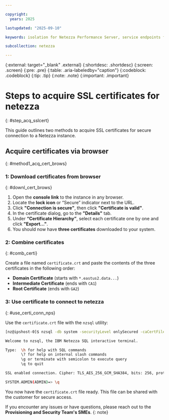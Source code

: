 ```yaml
---

copyright:
  years: 2025

lastupdated: "2025-09-10"

keywords: isolation for Netezza Performance Server, service endpoints for Netezza Performance Server, private network for Netezza Performance Server, network isolation in Netezza Performance Server, non-public routes for Netezza Performance Server, private connection for Netezza Performance Server, private connectivity for Netezza Performance Server, endpoints,

subcollection: netezza

---
```


{:external: target="_blank" .external}
{:shortdesc: .shortdesc}
{:screen: .screen}
{:pre: .pre}
{:table: .aria-labeledby="caption"}
{:codeblock: .codeblock}
{:tip: .tip}
{:note: .note}
{:important: .important}

# Steps to acquire SSL certificates for netezza
{: #step_acq_sslcert}

This guide outlines two methods to acquire SSL certificates for secure connection to a Netezza instance.

## Acquire certificates via browser
{: #method1_acq_cert_brows}

### 1: Download certificates from browser
{: #downl_cert_brows}

1. Open the **console link** to the instance in any browser.
2. Locate the **lock icon** or “Secure” indicator next to the URL.
3. Click **"Connection is secure"**, then click **"Certificate is valid"**.
4. In the certificate dialog, go to the **"Details"** tab.
5. Under **“Certificate Hierarchy”**, select each certificate one by one and click **"Export..."**.
6. You should now have **three certificates** downloaded to your system.

### 2: Combine certificates
{: #comb_certi}

Create a file named `certificate.crt` and paste the contents of the three certificates in the following order:

- **Domain Certificate** (starts with `*.eastus2.data...`)
- **Intermediate Certificate** (ends with `CA1`)
- **Root Certificate** (ends with `GA2`)

### 3: Use certificate to connect to netezza
{: #use_certi_conn_nps}

Use the `certificate.crt` file with the `nzsql` utility:

```bash
[nz@ipshost-0]$ nzsql -db system -securityLevel onlySecured -caCertFile certificate.crt -u admin -pw XXXXX

Welcome to nzsql, the IBM Netezza SQL interactive terminal.

Type:  \h for help with SQL commands
       \? for help on internal slash commands
       \g or terminate with semicolon to execute query
       \q to quit

SSL enabled connection. Cipher: TLS_AES_256_GCM_SHA384, bits: 256, protocol: TLSv1.3

SYSTEM.ADMIN(ADMIN)=> \q
```

You now have the `certificate.crt` file ready. This file can be shared with the customer for secure access.

If you encounter any issues or have questions, please reach out to the **Provisioning and Security Team's SMEs**.
{: note}
